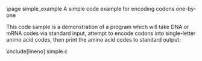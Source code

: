 \page simple_example A simple code example for encoding codons one-by-one

This code sample is a demonstration of a program which will take DNA or mRNA codes via standard input, attempt to encode codons into single-letter animo acid codes, then print the amino acid codes to standard output:

\include[lineno] simple.c

